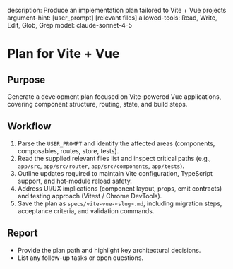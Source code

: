 description: Produce an implementation plan tailored to Vite + Vue projects
argument-hint: [user_prompt] [relevant files]
allowed-tools: Read, Write, Edit, Glob, Grep
model: claude-sonnet-4-5

# Plan for Vite + Vue

## Purpose
Generate a development plan focused on Vite-powered Vue applications, covering component structure, routing, state, and build steps.

## Workflow
1. Parse the `USER_PROMPT` and identify the affected areas (components, composables, routes, store, tests).
2. Read the supplied relevant files list and inspect critical paths (e.g., `app/src`, `app/src/router`, `app/src/components`, `app/tests`).
3. Outline updates required to maintain Vite configuration, TypeScript support, and hot-module reload safety.
4. Address UI/UX implications (component layout, props, emit contracts) and testing approach (Vitest / Chrome DevTools).
5. Save the plan as `specs/vite-vue-<slug>.md`, including migration steps, acceptance criteria, and validation commands.

## Report
- Provide the plan path and highlight key architectural decisions.
- List any follow-up tasks or open questions.
